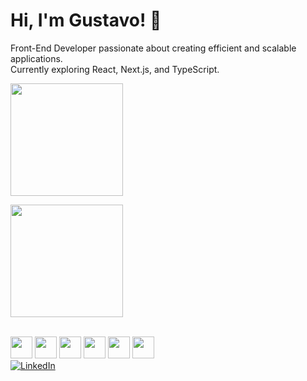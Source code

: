 # Hi, I'm Gustavo! 👋  
Front-End Developer passionate about creating efficient and scalable applications.  
Currently exploring React, Next.js, and TypeScript.

<div>
  <img height="180" 
       src="https://github-readme-stats.vercel.app/api?username=gustavonappi&show_icons=true&title_color=ff69b4&text_color=ff69b4&icon_color=ff69b4&bg_color=000000&border_color=ff69b4"/>
       
  <img height="180" 
       src="https://github-readme-stats.vercel.app/api/top-langs/?username=gustavonappi&title_color=ff69b4&text_color=ff69b4&icon_color=ff69b4&bg_color=000000&border_color=ff69b4"/>
</div>

<div style="display: inline-block"><br>
  <img height="35" src="https://cdn.jsdelivr.net/gh/devicons/devicon/icons/javascript/javascript-original.svg"/>
  <img height="35" src="https://cdn.jsdelivr.net/gh/devicons/devicon/icons/mysql/mysql-plain-wordmark.svg"/>
  <img height="35" src="https://cdn.jsdelivr.net/gh/devicons/devicon/icons/nodejs/nodejs-original.svg"/>
  <img height="35" src="https://cdn.jsdelivr.net/gh/devicons/devicon@latest/icons/typescript/typescript-original.svg"/>
  <img height="35" src="https://cdn.jsdelivr.net/gh/devicons/devicon/icons/html5/html5-original.svg"/>
  <img height="35" src="https://cdn.jsdelivr.net/gh/devicons/devicon/icons/css3/css3-original.svg"/>
</div>

<div>
  <a href="https://www.linkedin.com/in/gustavo-nappi-a4912b22b/" target="_blank">
    <img src="https://img.shields.io/badge/LinkedIn-ff69b4?style=for-the-badge&logo=linkedin&logoColor=white" alt="LinkedIn"/>
  </a>
</div>
